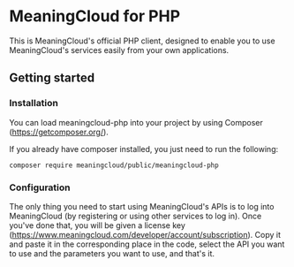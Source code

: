 # MeaningCloud for PHP

This is MeaningCloud's official PHP client, designed to enable you to use MeaningCloud's services easily from your own applications.


## Getting started

### Installation

You can load meaningcloud-php into your project by using Composer (https://getcomposer.org/).

If you already have composer installed, you just need to run the following:

``` 
composer require meaningcloud/public/meaningcloud-php
```

### Configuration

The only thing you need to start using MeaningCloud's APIs is to log into MeaningCloud (by registering or using other services to log in). Once you've done that, you will be given a license key (https://www.meaningcloud.com/developer/account/subscription). Copy it and paste it in the corresponding place in the code, select the API you want to use and the parameters you want to use, and that's it.
